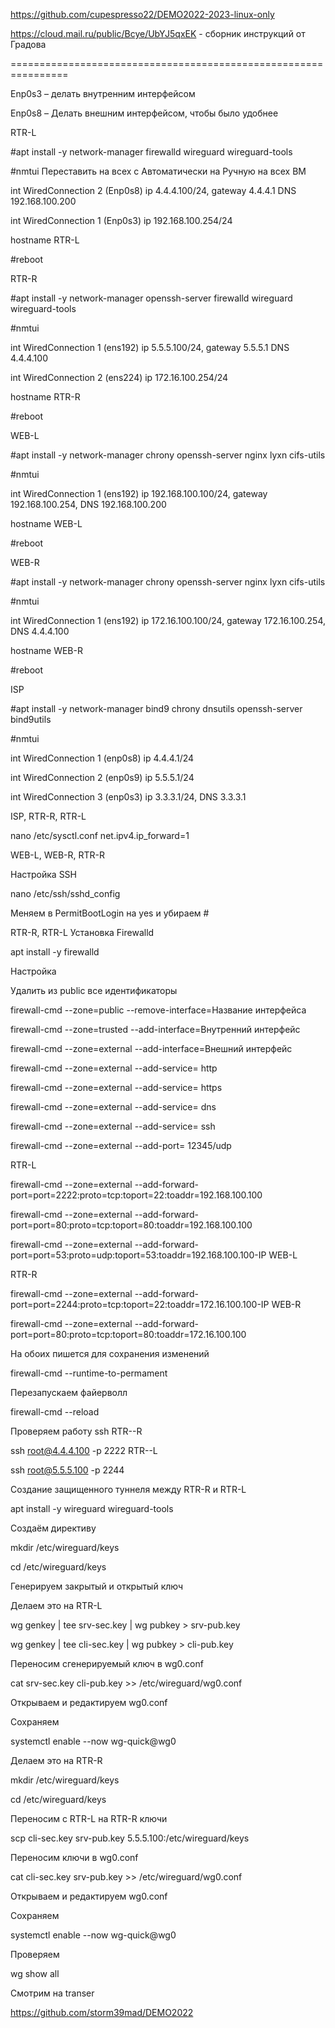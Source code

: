https://github.com/cupespresso22/DEMO2022-2023-linux-only

https://cloud.mail.ru/public/Bcye/UbYJ5qxEK - сборник инструкций от Градова

================================================================

Enp0s3 – делать внутренним интерфейсом

Enp0s8 – Делать внешним интерфейсом, чтобы было удобнее


RTR-L 

#apt install -y network-manager firewalld wireguard wireguard-tools

#nmtui 
Переставить на всех с Автоматически на  Ручную на всех ВМ

int WiredConnection 2 (Enp0s8) ip 4.4.4.100/24, gateway 4.4.4.1 DNS 192.168.100.200

int WiredConnection 1 (Enp0s3) ip 192.168.100.254/24 

 
hostname RTR-L 

#reboot

RTR-R

#apt install -y network-manager openssh-server firewalld wireguard wireguard-tools

#nmtui

int WiredConnection 1 (ens192) ip 5.5.5.100/24, gateway 5.5.5.1 DNS 4.4.4.100

int WiredConnection 2 (ens224) ip 172.16.100.254/24 

 
hostname RTR-R 

#reboot

WEB-L

#apt install -y network-manager chrony openssh-server nginx lyxn cifs-utils

#nmtui 

int WiredConnection 1 (ens192) ip 192.168.100.100/24, gateway 192.168.100.254, DNS 192.168.100.200


 

hostname WEB-L 

#reboot

WEB-R

#apt install -y network-manager chrony openssh-server nginx lyxn cifs-utils

#nmtui 

int WiredConnection 1 (ens192) ip 172.16.100.100/24, gateway 172.16.100.254, DNS 4.4.4.100
 
hostname WEB-R 

#reboot


ISP

#apt install -y network-manager bind9 chrony dnsutils openssh-server bind9utils

#nmtui 

int WiredConnection 1 (enp0s8) ip 4.4.4.1/24
 
	













int WiredConnection 2 (enp0s9) ip 5.5.5.1/24 
 












int WiredConnection 3 (enp0s3) ip 3.3.3.1/24, DNS 3.3.3.1
 
ISP, RTR-R, RTR-L

nano /etc/sysctl.conf
			net.ipv4.ip_forward=1


WEB-L, WEB-R, RTR-R

Настройка SSH

 nano /etc/ssh/sshd_config
 
Меняем в PermitBootLogin на yes и убираем #

RTR-R, RTR-L Установка Firewalld

apt install -y firewalld

Настройка

Удалить из public все идентификаторы

firewall-cmd  --zone=public --remove-interface=Название интерфейса

firewall-cmd  --zone=trusted --add-interface=Внутренний интерфейс

firewall-cmd  --zone=external --add-interface=Внешний интерфейс

firewall-cmd  --zone=external --add-service= http

firewall-cmd  --zone=external --add-service= https

firewall-cmd  --zone=external --add-service= dns

firewall-cmd  --zone=external --add-service= ssh

firewall-cmd  --zone=external --add-port= 12345/udp

RTR-L

firewall-cmd  --zone=external --add-forward-port=port=2222:proto=tcp:toport=22:toaddr=192.168.100.100

firewall-cmd  --zone=external --add-forward-port=port=80:proto=tcp:toport=80:toaddr=192.168.100.100

firewall-cmd  --zone=external --add-forward-port=port=53:proto=udp:toport=53:toaddr=192.168.100.100-IP WEB-L

RTR-R

firewall-cmd  --zone=external --add-forward-port=port=2244:proto=tcp:toport=22:toaddr=172.16.100.100-IP WEB-R

firewall-cmd  --zone=external --add-forward-port=port=80:proto=tcp:toport=80:toaddr=172.16.100.100

На обоих пишется для сохранения изменений 

firewall-cmd   --runtime-to-permament

Перезапускаем файерволл

firewall-cmd --reload

Проверяем работу ssh 
RTR--R

ssh root@4.4.4.100 -p 2222
RTR--L

ssh root@5.5.5.100 -p 2244

Создание защищенного туннеля между RTR-R и RTR-L

apt install -y wireguard wireguard-tools

Создаём директиву

mkdir /etc/wireguard/keys

cd /etc/wireguard/keys

Генерируем закрытый и открытый ключ

Делаем это на RTR-L

wg genkey | tee srv-sec.key | wg pubkey > srv-pub.key

wg genkey | tee cli-sec.key | wg pubkey > cli-pub.key

Переносим сгенерируемый ключ в wg0.conf

cat srv-sec.key cli-pub.key >> /etc/wireguard/wg0.conf

Открываем и редактируем wg0.conf

 Сохраняем
	
systemctl enable --now wg-quick@wg0

Делаем это на RTR-R

mkdir /etc/wireguard/keys

cd /etc/wireguard/keys

Переносим с RTR-L на RTR-R ключи

scp cli-sec.key srv-pub.key 5.5.5.100:/etc/wireguard/keys

Переносим ключи в wg0.conf

cat cli-sec.key srv-pub.key >> /etc/wireguard/wg0.conf

Открываем и редактируем wg0.conf

 Сохраняем
	
systemctl enable --now wg-quick@wg0

Проверяем 

wg show all

Смотрим на transer


 
 https://github.com/storm39mad/DEMO2022






 







